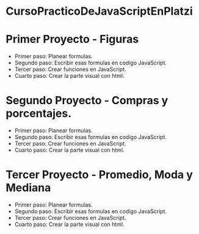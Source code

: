 # CursoPracticoDeJavaScriptEnPlatzi

# Primer Proyecto - Figuras
- Primer paso: Planear formulas.
- Segundo paso: Escribir esas formulas en codigo JavaScript.
- Tercer paso: Crear funciones en JavaScript.
- Cuarto paso: Crear la parte visual con html.

# Segundo Proyecto - Compras y porcentajes.
- Primer paso: Planear formulas.
- Segundo paso: Escribir esas formulas en codigo JavaScript.
- Tercer paso: Crear funciones en JavaScript.
- Cuarto paso: Crear la parte visual con html.

# Tercer Proyecto - Promedio, Moda y Mediana
- Primer paso: Planear formulas.
- Segundo paso: Escribir esas formulas en codigo JavaScript.
- Tercer paso: Crear funciones en JavaScript.
- Cuarto paso: Crear la parte visual con html.

